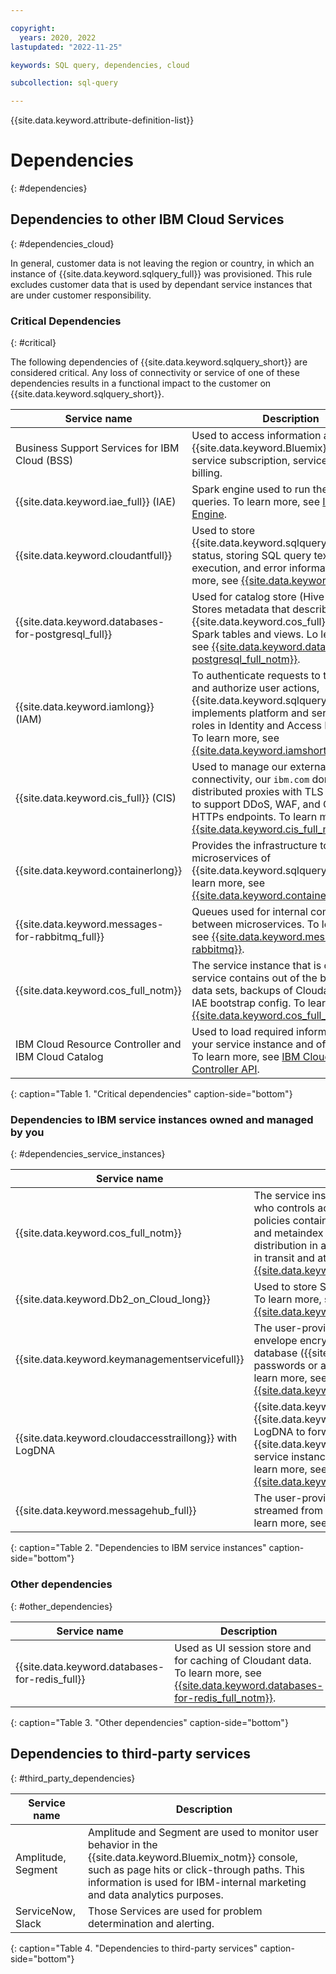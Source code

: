 ```yaml
---

copyright:
  years: 2020, 2022
lastupdated: "2022-11-25"

keywords: SQL query, dependencies, cloud

subcollection: sql-query

---
```


{{site.data.keyword.attribute-definition-list}}

# Dependencies
{: #dependencies}

## Dependencies to other IBM Cloud Services
{: #dependencies_cloud}

In general, customer data is not leaving the region or country, in which an instance of {{site.data.keyword.sqlquery_full}} was provisioned. This rule excludes customer data that is used by dependant service instances that are under customer responsibility.

### Critical Dependencies
{: #critical}

The following dependencies of {{site.data.keyword.sqlquery_short}} are considered critical. Any loss of connectivity or service of one of these dependencies results in a functional impact to the customer on {{site.data.keyword.sqlquery_short}}.

Service name | Description
--- | ---
Business Support Services for IBM Cloud (BSS) | Used to access information about the {{site.data.keyword.Bluemix}} account, service subscription, service usage, and billing.
{{site.data.keyword.iae_full}} (IAE) | Spark engine used to run the SQL queries. To learn more, see [IBM Analytics Engine](https://cloud.ibm.com/docs/AnalyticsEngine).
{{site.data.keyword.cloudantfull}} | Used to store {{site.data.keyword.sqlquery_short}}'s job status, storing SQL query texts, execution, and error information. To learn more, see [{{site.data.keyword.cloudant}}](https://cloud.ibm.com/docs/Cloudant).
{{site.data.keyword.databases-for-postgresql_full}} | Used for catalog store (Hive Metastore). Stores metadata that describes customer {{site.data.keyword.cos_full}} data as Spark tables and views. Lo learn more, see [{{site.data.keyword.databases-for-postgresql_full_notm}}](https://cloud.ibm.com/docs/databases-for-postgresql).
{{site.data.keyword.iamlong}} (IAM) | To authenticate requests to the service and authorize user actions, {{site.data.keyword.sqlquery_short}} implements platform and service access roles in Identity and Access Management. To learn more, see [{{site.data.keyword.iamshort}}](https://cloud.ibm.com/docs/account?topic=account-iamoverview).
{{site.data.keyword.cis_full}} (CIS) | Used to manage our external network connectivity, our `ibm.com` domains, and distributed proxies with TLS termination to support DDoS, WAF, and Caching for HTTPs endpoints. To learn more, see [{{site.data.keyword.cis_full_notm}}](https://cloud.ibm.com/docs/cis).
{{site.data.keyword.containerlong}} | Provides the infrastructure to run the microservices of {{site.data.keyword.sqlquery_short}}. To learn more, see [{{site.data.keyword.containerlong_notm}}](https://cloud.ibm.com/docs/containers).
{{site.data.keyword.messages-for-rabbitmq_full}} | Queues used for internal communication between microservices. To learn more, see [{{site.data.keyword.messages-for-rabbitmq}}](https://cloud.ibm.com/docs/messages-for-rabbitmq).
{{site.data.keyword.cos_full_notm}} | The service instance that is owned by the service contains out of the box sample data sets, backups of Cloudant data and IAE bootstrap config. To learn more, see [{{site.data.keyword.cos_full_notm}}](https://cloud.ibm.com/docs/cloud-object-storage).
IBM Cloud Resource Controller and IBM Cloud Catalog | Used to load required information about your service instance and offering plan. To learn more, see [IBM Cloud Resource Controller API](https://cloud.ibm.com/apidocs/resource-controller/resource-controller).
{: caption="Table 1. "Critical dependencies" caption-side="bottom"}

### Dependencies to IBM service instances owned and managed by you
{: #dependencies_service_instances}

Service name | Description
--- | ---
{{site.data.keyword.cos_full_notm}} | The service instance that is owned by the customer who controls access to the instance by using IAM policies contains customer data, SQL query results, and metaindex information that describes value distribution in actual data objects. All data is encrypted in transit and at rest. To learn more, see [{{site.data.keyword.cos_full_notm}}](https://cloud.ibm.com/docs/cloud-object-storage).
{{site.data.keyword.Db2_on_Cloud_long}} | Used to store SQL results in user-provided instances. To learn more, see [{{site.data.keyword.Db2_on_Cloud_long_notm}}](https://cloud.ibm.com/docs/Db2onCloud).
{{site.data.keyword.keymanagementservicefull}} | The user-provided instances provide keys for envelope encryption of customer data in the job status database ({{site.data.keyword.cloudant}}) and passwords or apikeys for access to customer Db2. To learn more, see [{{site.data.keyword.keymanagementservicefull_notm}}](https://cloud.ibm.com/docs/key-protect).
{{site.data.keyword.cloudaccesstraillong}} with LogDNA | {{site.data.keyword.sqlquery_short}} integrates with {{site.data.keyword.cloudaccesstraillong_notm}} with LogDNA to forward location audit events to the {{site.data.keyword.cloudaccesstraillong_notm}} service instance that is set up and owned by you. To learn more, see [{{site.data.keyword.cloudaccesstraillong_notm}}](https://cloud.ibm.com/docs/Activity-Tracker-with-LogDNA).
{{site.data.keyword.messagehub_full}} | The user-provided instance contains the data that is streamed from a topic to a bucket of your choice. To learn more, see [Stream landing](/docs/sql-query?topic=sql-query-event-streams-landing).
{: caption="Table 2. "Dependencies to IBM service instances" caption-side="bottom"}

### Other dependencies 
{: #other_dependencies}

Service name | Description
--- | ---
{{site.data.keyword.databases-for-redis_full}} | Used as UI session store and for caching of Cloudant data. To learn more, see [{{site.data.keyword.databases-for-redis_full_notm}}](https://cloud.ibm.com/docs/databases-for-redis).
{: caption="Table 3. "Other dependencies" caption-side="bottom"}

## Dependencies to third-party services
{: #third_party_dependencies}

Service name | Description
--- | ---
Amplitude, Segment | Amplitude and Segment are used to monitor user behavior in the {{site.data.keyword.Bluemix_notm}} console, such as page hits or click-through paths. This information is used for IBM-internal marketing and data analytics purposes.
ServiceNow, Slack | Those Services are used for problem determination and alerting.
{: caption="Table 4. "Dependencies to third-party services" caption-side="bottom"}

